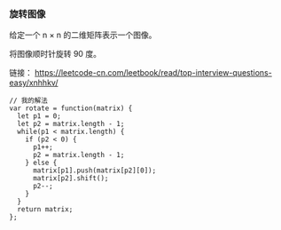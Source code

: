 <!--
 * @Author: 月魂
 * @Date: 2021-01-17 17:47:25
 * @LastEditTime: 2021-01-17 17:50:15
 * @LastEditors: 月魂
 * @Description: 
 * @FilePath: \leetcode-per-day\day11.md
-->

### 旋转图像
给定一个 n × n 的二维矩阵表示一个图像。

将图像顺时针旋转 90 度。

链接： https://leetcode-cn.com/leetbook/read/top-interview-questions-easy/xnhhkv/

```
// 我的解法
var rotate = function(matrix) {
  let p1 = 0;
  let p2 = matrix.length - 1;
  while(p1 < matrix.length) {
    if (p2 < 0) {
      p1++;
      p2 = matrix.length - 1;
    } else {
      matrix[p1].push(matrix[p2][0]);
      matrix[p2].shift();
      p2--;
    }
  }
  return matrix;
};
```
